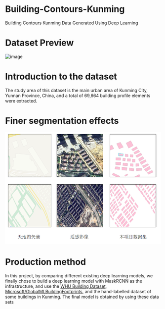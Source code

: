 # Building-Contours-Kunming
Building Contours Kunming Data Generated Using Deep Learning

# Dataset Preview
![image](https://github.com/rsyangms/Building-Contours-Kunming/blob/main/Dataset%20Preview.png)

# Introduction to the dataset
The study area of this dataset is the main urban area of Kunming City, Yunnan Province, China, and a total of 69,664 building profile elements were extracted.

# Finer segmentation effects
![image](https://github.com/rsyangms/Building-Contours-Kunming/blob/main/%E5%9B%BE%E7%89%871.png)

# Production method
In this project, by comparing different existing deep learning models, we finally chose to build a deep learning model with MaskRCNN as the infrastructure, and use the [WHU Building Dataset](https://study.rsgis.whu.edu.cn/pages/download/building_dataset.html), [Microsoft/GlobalMLBuildingFootprints](https://github.com/microsoft/GlobalMLBuildingFootprints), and the hand-labelled dataset of some buildings in Kunming.
The final model is obtained by using these data sets
